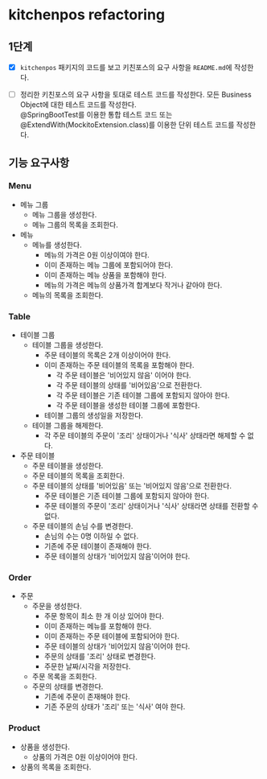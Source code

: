 # kitchenpos refactoring

## 1단계
- [x] `kitchenpos` 패키지의 코드를 보고 키친포스의 요구 사항을 `README.md`에 작성한다.
- [ ] 정리한 키친포스의 요구 사항을 토대로 테스트 코드를 작성한다. 모든 Business Object에 대한 테스트 코드를 작성한다.  
@SpringBootTest를 이용한 통합 테스트 코드 또는 @ExtendWith(MockitoExtension.class)를 이용한 단위 테스트 코드를 작성한다.



## 기능 요구사항

### Menu
- 메뉴 그룹
  - 메뉴 그룹을 생성한다.
  - 메뉴 그룹의 목록을 조회한다.
- 메뉴
  - 메뉴를 생성한다.
    - 메뉴의 가격은 0원 이상이여야 한다.
    - 이미 존재하는 메뉴 그룹에 포함되어야 한다. 
    - 이미 존재하는 메뉴 상품을 포함해야 한다.
    - 메뉴의 가격은 메뉴의 상품가격 합계보다 작거나 같아야 한다.
  - 메뉴의 목록을 조회한다.

### Table
- 테이블 그룹
  - 테이블 그룹을 생성한다.
    - 주문 테이블의 목록은 2개 이상이어야 한다.
    - 이미 존재하는 주문 테이블의 목록을 포함해야 한다.
      - 각 주문 테이블은 '비어있지 않음' 이어야 한다.
      - 각 주문 테이블의 상태를 '비어있음'으로 전환한다.
      - 각 주문 테이블은 기존 테이블 그룹에 포함되지 않아야 한다.
      - 각 주문 테이블을 생성한 테이블 그룹에 포함한다.
    - 테이블 그룹의 생성일을 저장한다.
  - 테이블 그룹을 해제한다.
    - 각 주문 테이블의 주문이 '조리' 상태이거나 '식사' 상태라면 해제할 수 없다.
- 주문 테이블
  - 주문 테이블을 생성한다.
  - 주문 테이블의 목록을 조회한다.
  - 주문 테이블의 상태를 '비어있음' 또는 '비어있지 않음'으로 전환한다.
    - 주문 테이블은 기존 테이블 그룹에 포함되지 않아야 한다.
    - 주문 테이블의 주문이 '조리' 상태이거나 '식사' 상태라면 상태를 전환할 수 없다.
  - 주문 테이블의 손님 수를 변경한다.
    - 손님의 수는 0명 이하일 수 없다.
    - 기존에 주문 테이블이 존재해야 한다.
    - 주문 테이블의 상태가 '비어있지 않음'이어야 한다.

### Order
- 주문
  - 주문을 생성한다.
    - 주문 항목이 최소 한 개 이상 있어야 한다.
    - 이미 존재하는 메뉴를 포함해야 한다.
    - 이미 존재하는 주문 테이블에 포함되어야 한다.
    - 주문 테이블의 상태가 '비어있지 않음'이어야 한다.
    - 주문의 상태를 '조리' 상태로 변경한다.
    - 주문한 날짜/시각을 저장한다.
  - 주문 목록을 조회한다.
  - 주문의 상태를 변경한다.
    - 기존에 주문이 존재해야 한다. 
    - 기존 주문의 상태가 '조리' 또는 '식사' 여야 한다.

### Product
- 상품을 생성한다.
  - 상품의 가격은 0원 이상이어야 한다.
- 상품의 목록을 조회한다.
